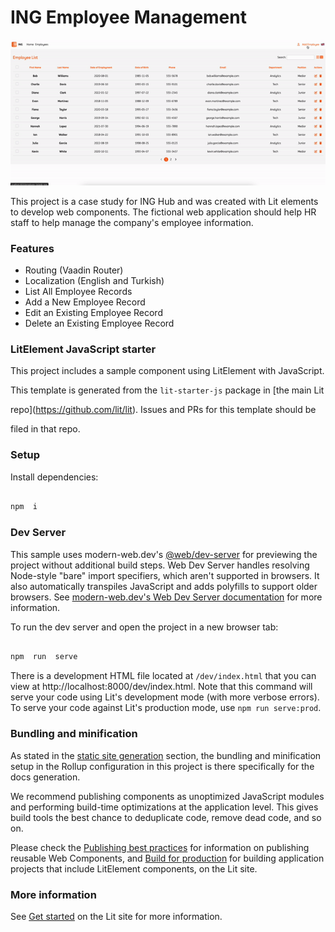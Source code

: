 
# ING Employee Management

![demo video](https://raw.githubusercontent.com/cagataykula/ing-employee-management/refs/heads/main/public/images/demo.gif)

This project is a case study for ING Hub and was created with Lit elements to develop web components. The fictional web application should help HR staff to help manage the company's employee information.

### Features

 - Routing (Vaadin Router)
 - Localization (English and Turkish)
 - List All Employee Records
 - Add a New Employee Record
 - Edit an Existing Employee Record
 - Delete an Existing Employee Record

  

### LitElement JavaScript starter

  

This project includes a sample component using LitElement with JavaScript.

  

This template is generated from the `lit-starter-js` package in [the main Lit

repo](https://github.com/lit/lit). Issues and PRs for this template should be

filed in that repo.

  

### Setup

  

Install dependencies:

  

```bash

npm  i

```
  

### Dev Server

  

This sample uses modern-web.dev's [@web/dev-server](https://www.npmjs.com/package/@web/dev-server) for previewing the project without additional build steps. Web Dev Server handles resolving Node-style "bare" import specifiers, which aren't supported in browsers. It also automatically transpiles JavaScript and adds polyfills to support older browsers. See [modern-web.dev's Web Dev Server documentation](https://modern-web.dev/docs/dev-server/overview/) for more information.

  

To run the dev server and open the project in a new browser tab:

  

```bash

npm  run  serve

```

  

There is a development HTML file located at `/dev/index.html` that you can view at http://localhost:8000/dev/index.html. Note that this command will serve your code using Lit's development mode (with more verbose errors). To serve your code against Lit's production mode, use `npm run serve:prod`.


### Bundling and minification

  

As stated in the [static site generation](#static-site) section, the bundling and minification setup in the Rollup configuration in this project is there specifically for the docs generation.

  

We recommend publishing components as unoptimized JavaScript modules and performing build-time optimizations at the application level. This gives build tools the best chance to deduplicate code, remove dead code, and so on.

  

Please check the [Publishing best practices](https://lit.dev/docs/tools/publishing/#publishing-best-practices) for information on publishing reusable Web Components, and [Build for production](https://lit.dev/docs/tools/production/) for building application projects that include LitElement components, on the Lit site.

  

### More information

  

See [Get started](https://lit.dev/docs/getting-started/) on the Lit site for more information.